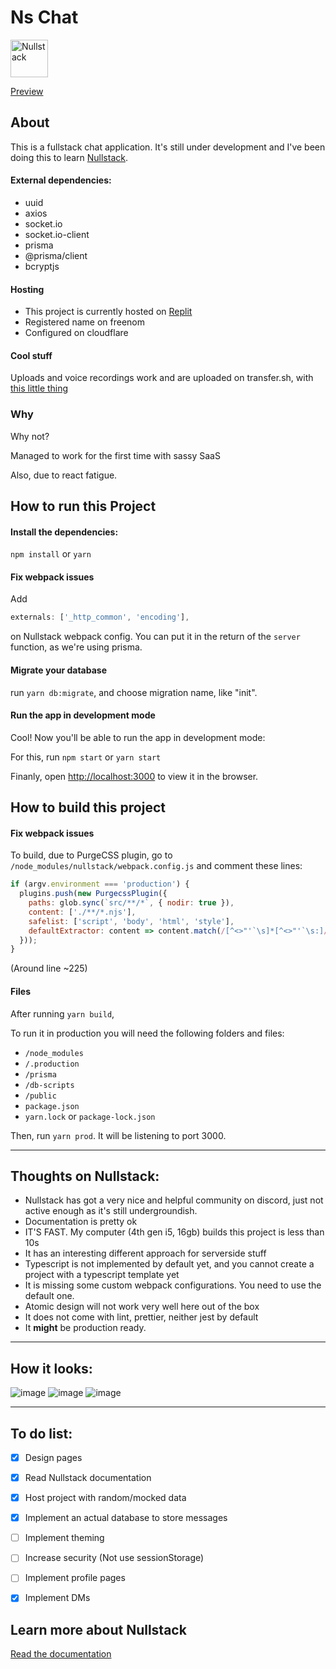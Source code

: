# Ns Chat

<img src='https://raw.githubusercontent.com/nullstack/nullstack/master/nullstack.png' height='60' alt='Nullstack' />

[Preview](https://nschat.ml/)

## About

This is a fullstack chat application. It's still under development and I've been doing this to learn [Nullstack](https://nullstack.app).

#### External dependencies:
  - uuid
  - axios
  - socket.io
  - socket.io-client
  - prisma
  - @prisma/client
  - bcryptjs

#### Hosting
  - This project is currently hosted on [Replit](https://replit.com)
  - Registered name on freenom
  - Configured on cloudflare


#### Cool stuff

Uploads and voice recordings work and are uploaded on transfer.sh, with [this little thing](https://github.com/mococa/transfer-upload)

### Why

Why not?

Managed to work for the first time with sassy SaaS

Also, due to react fatigue.

## How to run this Project

#### Install the dependencies:

`npm install` or `yarn`
#### Fix webpack issues

Add
```js
externals: ['_http_common', 'encoding'],
```

on Nullstack webpack config. You can put it in the return of the `server` function, as we're using prisma.

#### Migrate your database

run `yarn db:migrate`, and choose migration name, like "init".

#### Run the app in development mode

Cool! Now you'll be able to run the app in development mode:

For this, run `npm start` or `yarn start`

Finanly, open [http://localhost:3000](http://localhost:3000) to view it in the browser.

## How to build this project

#### Fix webpack issues

To build, due to PurgeCSS plugin, go to `/node_modules/nullstack/webpack.config.js` and comment these lines:

```js
if (argv.environment === 'production') {
  plugins.push(new PurgecssPlugin({
    paths: glob.sync(`src/**/*`, { nodir: true }),
    content: ['./**/*.njs'],
    safelist: ['script', 'body', 'html', 'style'],
    defaultExtractor: content => content.match(/[^<>"'`\s]*[^<>"'`\s:]/g) || [],
  }));
}
```

(Around line ~225)

#### Files

After running `yarn build`,

To run it in production you will need the following folders and files:
  - `/node_modules`
  - `/.production`
  - `/prisma`
  - `/db-scripts`
  - `/public`
  - `package.json`
  - `yarn.lock` or `package-lock.json`

Then, run `yarn prod`. It will be listening to port 3000.

---

## Thoughts on Nullstack:
  - Nullstack has got a very nice and helpful community on discord, just not active enough as it's still undergroundish.
  - Documentation is pretty ok
  - IT'S FAST. My computer (4th gen i5, 16gb) builds this project is less than 10s
  - It has an interesting different approach for serverside stuff
  - Typescript is not implemented by default yet, and you cannot create a project with a typescript template yet
  - It is missing some custom webpack configurations. You need to use the default one.
  - Atomic design will not work very well here out of the box
  - It does not come with lint, prettier, neither jest by default
  - It **might** be production ready.

---

## How it looks:

![image](https://user-images.githubusercontent.com/13316723/159837006-e282bb13-2bad-42cf-a808-c304dafdabf9.png)
![image](https://user-images.githubusercontent.com/13316723/159837035-c8dbc7e6-4cc4-41ef-9b5d-2d0d090257ea.png)
![image](https://user-images.githubusercontent.com/13316723/159837085-1a8849fb-2830-40d0-8198-1b556d36ce00.png)

---

## To do list:
  - [x] Design pages
  - [x] Read Nullstack documentation
  - [x] Host project with random/mocked data
  - [x] Implement an actual database to store messages
  - [ ] Implement theming
  - [ ] Increase security (Not use sessionStorage)
  - [ ] Implement profile pages
  - [x] Implement DMs


## Learn more about Nullstack

[Read the documentation](https://nullstack.app/documentation)

